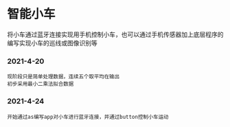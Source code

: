 # 智能小车
将小车通过蓝牙连接实现用手机控制小车，也可以通过手机传感器加上底层程序的编写实现小车的巡线或图像识别等
### 2021-4-20
    现阶段只是简单处理数据，连续五个取平均在输出
    初步采用最小二乘法拟合数据
### 2021-4-24
    开始通过as编写app对小车进行蓝牙连接，并通过button控制小车运动
